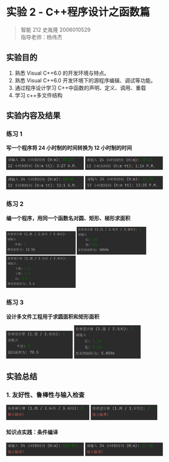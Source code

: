 # 实验 2 - C++程序设计之函数篇

> 智能 212 史胤隆 2006010529  
> 指导老师：杨伟杰

## 实验目的

1. 熟悉 Visual C++6.0 的开发环境与特点。
1. 熟悉 Visual C++6.0 开发环境下的源程序编辑、调试等功能。
1. 通过程序设计学习 C++中函数的声明、定义、调用、重载
1. 学习 c++多文件结构

## 实验内容及结果

### 练习 1

**写一个程序将 24 小时制的时间转换为 12 小时制的时间**

<img src="img/11.png" alt="11" style="zoom: 30%;" />  <img src="img/12.png" alt="12" style="zoom:30%;" />

<img src="img/13.png" alt="13" style="zoom:30%;" />  <img src="img/14.png" alt="14" style="zoom:30%;" />

### 练习 2

**编一个程序，用同一个函数名对圆、矩形、梯形求面积**

<img src="img/21.png" alt="21" style="zoom: 25%;" />  <img src="img/22.png" alt="22" style="zoom: 25%;" />  <img src="img/23.png" alt="23" style="zoom: 25%;" />

### 练习 3

**设计多文件工程用于求圆面积和矩形面积**

<img src="img/31.png" alt="31" style="zoom:30%;" />  <img src="img/32.png" alt="32" style="zoom:30%;" />

## 实验总结

### 1. 友好性、鲁棒性与输入检查

<img src="img/24.png" alt="24" style="zoom:30%;" />  <img src="img/33.png" alt="33" style="zoom:30%;" />

#### 知识点实践：条件编译

<img src="img/15.png" alt="15" style="zoom:30%;" />  <img src="img/16.png" alt="16" style="zoom:30%;" />
